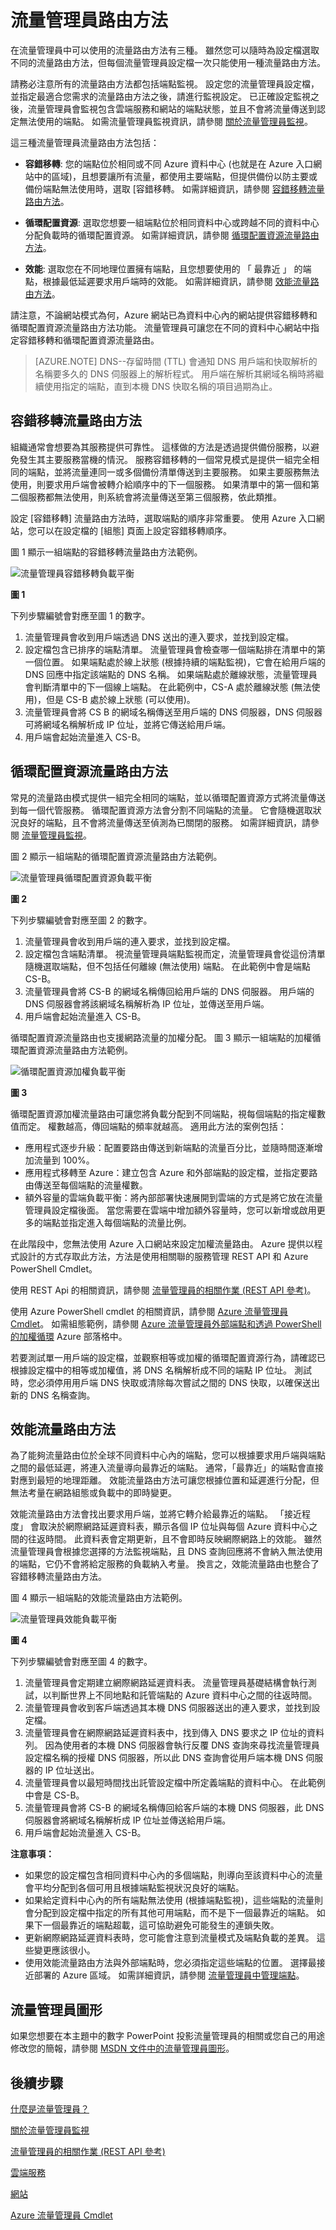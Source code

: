 <properties 
   pageTitle=" 流量管理員 - 流量路由方法 | Microsoft Azure"
   description="本文將協助您了解流量管理員所使用的不同流量路由方法"
   services="traffic-manager"
   documentationCenter=""
   authors="joaoma"
   manager="carmonm"
   editor="tysonn" />
<tags 
   ms.service="traffic-manager"
   ms.devlang="na"
   ms.topic="article"
   ms.tgt_pltfrm="na"
   ms.workload="infrastructure-services"
   ms.date="12/01/2015"
   ms.author="joaoma" />

# 流量管理員路由方法

在流量管理員中可以使用的流量路由方法有三種。 雖然您可以隨時為設定檔選取不同的流量路由方法，但每個流量管理員設定檔一次只能使用一種流量路由方法。

請務必注意所有的流量路由方法都包括端點監視。 設定您的流量管理員設定檔，並指定最適合您需求的流量路由方法之後，請進行監視設定。 已正確設定監視之後，流量管理員會監視包含雲端服務和網站的端點狀態，並且不會將流量傳送到認定無法使用的端點。 如需流量管理員監視資訊，請參閱 [關於流量管理員監視](traffic-manager-monitoring.md)。 

這三種流量管理員流量路由方法包括：

- **容錯移轉**: 您的端點位於相同或不同 Azure 資料中心 (也就是在 Azure 入口網站中的區域)，且想要讓所有流量，都使用主要端點，但提供備份以防主要或備份端點無法使用時，選取 [容錯移轉。 如需詳細資訊，請參閱 [容錯移轉流量路由方法](#failover-traffic-routing-method)。

- **循環配置資源**: 選取您想要一組端點位於相同資料中心或跨越不同的資料中心分配負載時的循環配置資源。 如需詳細資訊，請參閱 [循環配置資源流量路由方法](#round-robin-traffic-routing-method)。

- **效能**: 選取您在不同地理位置擁有端點，且您想要使用的 「 最靠近 」 的端點，根據最低延遲要求用戶端時的效能。 如需詳細資訊，請參閱 [效能流量路由方法](#performance-traffic-routing-method)。

請注意，不論網站模式為何，Azure 網站已為資料中心內的網站提供容錯移轉和循環配置資源流量路由方法功能。 流量管理員可讓您在不同的資料中心網站中指定容錯移轉和循環配置資源流量路由。

>[AZURE.NOTE] DNS--存留時間 (TTL) 會通知 DNS 用戶端和快取解析的名稱要多久的 DNS 伺服器上的解析程式。 用戶端在解析其網域名稱時將繼續使用指定的端點，直到本機 DNS 快取名稱的項目過期為止。

## 容錯移轉流量路由方法

組織通常會想要為其服務提供可靠性。 這樣做的方法是透過提供備份服務，以避免發生其主要服務當機的情況。 服務容錯移轉的一個常見模式是提供一組完全相同的端點，並將流量連同一或多個備份清單傳送到主要服務。 如果主要服務無法使用，則要求用戶端會被轉介給順序中的下一個服務。 如果清單中的第一個和第二個服務都無法使用，則系統會將流量傳送至第三個服務，依此類推。

設定 [容錯移轉] 流量路由方法時，選取端點的順序非常重要。 使用 Azure 入口網站，您可以在設定檔的 [組態] 頁面上設定容錯移轉順序。

圖 1 顯示一組端點的容錯移轉流量路由方法範例。

![流量管理員容錯移轉負載平衡](./media/traffic-manager-load-balancing-methods/IC750592.jpg)

**圖 1**

下列步驟編號會對應至圖 1 的數字。

1. 流量管理員會收到用戶端透過 DNS 送出的連入要求，並找到設定檔。
2. 設定檔包含已排序的端點清單。 流量管理員會檢查哪一個端點排在清單中的第一個位置。 如果端點處於線上狀態 (根據持續的端點監視)，它會在給用戶端的 DNS 回應中指定該端點的 DNS 名稱。 如果端點處於離線狀態，流量管理員會判斷清單中的下一個線上端點。 在此範例中，CS-A 處於離線狀態 (無法使用)，但是 CS-B 處於線上狀態 (可以使用)。
3. 流量管理員會將 CS B 的網域名稱傳送至用戶端的 DNS 伺服器，DNS 伺服器可將網域名稱解析成 IP 位址，並將它傳送給用戶端。
4. 用戶端會起始流量進入 CS-B。

## 循環配置資源流量路由方法

常見的流量路由模式提供一組完全相同的端點，並以循環配置資源方式將流量傳送到每一個代管服務。 循環配置資源方法會分割不同端點的流量。 它會隨機選取狀況良好的端點，且不會將流量傳送至偵測為已關閉的服務。 如需詳細資訊，請參閱 [流量管理員監視](../traffic-manager-onitoring.md)。

圖 2 顯示一組端點的循環配置資源流量路由方法範例。

![流量管理員循環配置資源負載平衡](./media/traffic-manager-load-balancing-methods/IC750593.jpg)

**圖 2**

下列步驟編號會對應至圖 2 的數字。

1. 流量管理員會收到用戶端的連入要求，並找到設定檔。
2. 設定檔包含端點清單。 視流量管理員端點監視而定，流量管理員會從這份清單隨機選取端點，但不包括任何離線 (無法使用) 端點。 在此範例中會是端點 CS-B。
3. 流量管理員會將 CS-B 的網域名稱傳回給用戶端的 DNS 伺服器。 用戶端的 DNS 伺服器會將該網域名稱解析為 IP 位址，並傳送至用戶端。
4. 用戶端會起始流量進入 CS-B。

循環配置資源流量路由也支援網路流量的加權分配。 圖 3 顯示一組端點的加權循環配置資源流量路由方法範例。

![循環配置資源加權負載平衡](./media/traffic-manager-load-balancing-methods/IC750594.png)

**圖 3**

循環配置資源加權流量路由可讓您將負載分配到不同端點，視每個端點的指定權數值而定。 權數越高，傳回端點的頻率就越高。 適用此方法的案例包括：

- 應用程式逐步升級：配置要路由傳送到新端點的流量百分比，並隨時間逐漸增加流量到 100%。
- 應用程式移轉至 Azure：建立包含 Azure 和外部端點的設定檔，並指定要路由傳送至每個端點的流量權數。
- 額外容量的雲端負載平衡：將內部部署快速展開到雲端的方式是將它放在流量管理員設定檔後面。 當您需要在雲端中增加額外容量時，您可以新增或啟用更多的端點並指定進入每個端點的流量比例。

在此階段中，您無法使用 Azure 入口網站來設定加權流量路由。 Azure 提供以程式設計的方式存取此方法，方法是使用相關聯的服務管理 REST API 和 Azure PowerShell Cmdlet。

使用 REST Api 的相關資訊，請參閱 [流量管理員的相關作業 (REST API 參考)](http://go.microsoft.com/fwlink/p/?LinkId=313584)。

使用 Azure PowerShell cmdlet 的相關資訊，請參閱 [Azure 流量管理員 Cmdlet](http://go.microsoft.com/fwlink/p/?LinkId=400769)。 如需組態範例，請參閱 [Azure 流量管理員外部端點和透過 PowerShell 的加權循環](http://azure.microsoft.com/blog/2014/06/26/azure-traffic-manager-external-endpoints-and-weighted-round-robin-via-powershell/) Azure 部落格中。

若要測試單一用戶端的設定檔，並觀察相等或加權的循環配置資源行為，請確認已根據設定檔中的相等或加權值，將 DNS 名稱解析成不同的端點 IP 位址。 測試時，您必須停用用戶端 DNS 快取或清除每次嘗試之間的 DNS 快取，以確保送出新的 DNS 名稱查詢。

## 效能流量路由方法

為了能夠流量路由位於全球不同資料中心內的端點，您可以根據要求用戶端與端點之間的最低延遲，將連入流量導向最靠近的端點。 通常，「最靠近」的端點會直接對應到最短的地理距離。 效能流量路由方法可讓您根據位置和延遲進行分配，但無法考量在網路組態或負載中的即時變更。

效能流量路由方法會找出要求用戶端，並將它轉介給最靠近的端點。 「接近程度」 會取決於網際網路延遲資料表，顯示各個 IP 位址與每個 Azure 資料中心之間的往返時間。 此資料表會定期更新，且不會即時反映網際網路上的效能。 雖然流量管理員會根據您選擇的方法監視端點，且 DNS 查詢回應將不會納入無法使用的端點，它仍不會將給定服務的負載納入考量。 換言之，效能流量路由也整合了容錯移轉流量路由方法。

圖 4 顯示一組端點的效能流量路由方法範例。

![流量管理員效能負載平衡](./media/traffic-manager-load-balancing-methods/IC753237.jpg)

**圖 4**

下列步驟編號會對應至圖 4 的數字。

1. 流量管理員會定期建立網際網路延遲資料表。 流量管理員基礎結構會執行測試，以判斷世界上不同地點和託管端點的 Azure 資料中心之間的往返時間。
2. 流量管理員會收到客戶端透過其本機 DNS 伺服器送出的連入要求，並找到設定檔。
3. 流量管理員會在網際網路延遲資料表中，找到傳入 DNS 要求之 IP 位址的資料列。 因為使用者的本機 DNS 伺服器會執行反覆 DNS 查詢來尋找流量管理員設定檔名稱的授權 DNS 伺服器，所以此 DNS 查詢會從用戶端本機 DNS 伺服器的 IP 位址送出。
4. 流量管理員會以最短時間找出託管設定檔中所定義端點的資料中心。 在此範例中會是 CS-B。
5. 流量管理員會將 CS-B 的網域名稱傳回給客戶端的本機 DNS 伺服器，此 DNS 伺服器會將網域名稱解析成 IP 位址並傳送給用戶端。
6. 用戶端會起始流量進入 CS-B。

**注意事項：**

- 如果您的設定檔包含相同資料中心內的多個端點，則導向至該資料中心的流量會平均分配到各個可用且根據端點監視狀況良好的端點。
- 如果給定資料中心內的所有端點無法使用 (根據端點監視)，這些端點的流量則會分配到設定檔中指定的所有其他可用端點，而不是下一個最靠近的端點。 如果下一個最靠近的端點超載，這可協助避免可能發生的連鎖失敗。
- 更新網際網路延遲資料表時，您可能會注意到流量模式及端點負載的差異。 這些變更應該很小。
- 使用效能流量路由方法與外部端點時，您必須指定這些端點的位置。 選擇最接近部署的 Azure 區域。 如需詳細資訊，請參閱 [流量管理員中管理端點](traffic-manager-endpoints.md)。

## 流量管理員圖形

如果您想要在本主題中的數字 PowerPoint 投影流量管理員的相關或您自己的用途修改您的簡報，請參閱 [MSDN 文件中的流量管理員圖形](http://gallery.technet.microsoft.com/Traffic-Manager-figures-in-887e7c99)。

## 後續步驟

[什麼是流量管理員？](traffic-manager-overview.md)

[關於流量管理員監視](traffic-manager-monitoring.md)

[流量管理員的相關作業 (REST API 參考)](http://go.microsoft.com/fwlink/p/?LinkID=313584)

[雲端服務](http://go.microsoft.com/fwlink/p/?LinkId=314074)

[網站](http://go.microsoft.com/fwlink/p/?LinkId=393327)

[Azure 流量管理員 Cmdlet](http://go.microsoft.com/fwlink/p/?LinkId=400769)

 
